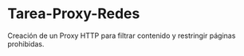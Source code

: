 # Tarea-Proxy-Redes

Creación de un Proxy HTTP para filtrar contenido y restringir páginas prohibidas.
